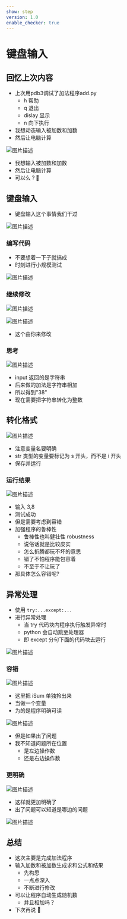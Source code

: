 ```yaml
---
show: step
version: 1.0
enable_checker: true
---
```


# 键盘输入

## 回忆上次内容

- 上次用pdb3调试了加法程序add.py
	- h 帮助
	- q 退出
	- dislay 显示
	- n 向下执行
- 我想动态输入被加数和加数
- 然后让电脑计算

![图片描述](https://doc.shiyanlou.com/courses/uid1190679-20210818-1629244632089)

- 我想输入被加数和加数
- 然后让电脑计算
- 可以么？🤔

## 键盘输入

- 键盘输入这个事情我们干过

![图片描述](https://doc.shiyanlou.com/courses/uid1190679-20210818-1629253255152)

### 编写代码

- 不要想着一下子就搞成
- 时刻进行小规模测试

![图片描述](https://doc.shiyanlou.com/courses/uid1190679-20210818-1629253551517)

### 继续修改

![图片描述](https://doc.shiyanlou.com/courses/uid1190679-20210818-1629253708258)

![图片描述](https://doc.shiyanlou.com/courses/uid1190679-20210818-1629253719878)

- 这个由你来修改

### 思考

![图片描述](https://doc.shiyanlou.com/courses/uid1190679-20211105-1636107401653)

- input 返回的是字符串
- 后来做的加法是字符串相加
- 所以得到"38"
- 现在需要把字符串转化为整数

## 转化格式

![图片描述](https://doc.shiyanlou.com/courses/uid1190679-20211105-1636107255449)

- 注意变量名要明确
- str 类型的变量要标记为 s 开头，而不是 i 开头
- 保存并运行

### 运行结果

![图片描述](https://doc.shiyanlou.com/courses/uid1190679-20210818-1629254005006)

- 输入 3,8
- 测试成功
- 但是需要考虑到容错
- 加强程序的鲁棒性
  - 鲁棒性也叫健壮性 robustness
  - 说俗话就是比较皮实
  - 怎么折腾都玩不坏的意思
  - 错了不怕程序能包容着
  - 不至于不让玩了
- 那具体怎么容错呢?

## 异常处理

- 使用 `try:...except:...`
- 进行异常处理
  - 当 try 代码块内程序执行触发异常时
  - python 会自动跳至处理器
  - 即 except 分句下面的代码块去运行

![图片描述](https://doc.shiyanlou.com/courses/uid1190679-20211105-1636116090082)

### 容错

![图片描述](https://doc.shiyanlou.com/courses/uid1190679-20210818-1629254236509)

- 这里把 iSum 单独拎出来
- 当做一个变量
- 为的是程序明确可读

![图片描述](https://doc.shiyanlou.com/courses/uid1190679-20210818-1629254245690)

- 但是如果出了问题
- 我不知道问题所在位置
  - 是左边操作数
  - 还是右边操作数

### 更明确

![图片描述](https://doc.shiyanlou.com/courses/uid1190679-20210818-1629254500972)

- 这样就更加明确了
- 出了问题可以知道是哪边的问题

![图片描述](https://doc.shiyanlou.com/courses/uid1190679-20210818-1629254511255)

## 总结

- 这次主要是完成加法程序
- 输入加数和被加数生成求和公式和结果
  - 先构思
  - 一点点深入
  - 不断进行修改
- 可以让程序自动生成随机数
  - 并且相加吗？
- 下次再说 👋
